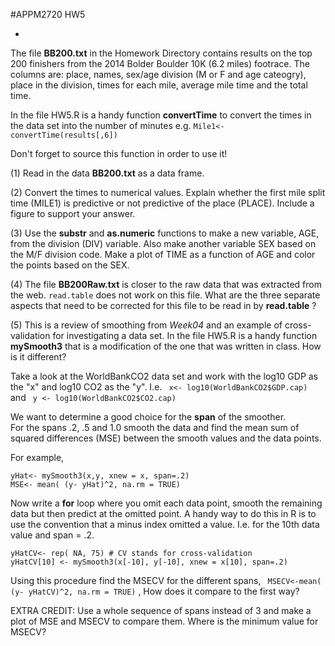 #APPM2720 HW5 

-

The file **BB200.txt** in the Homework Directory contains 
results on the top 200 finishers from the 2014 Bolder Boulder 10K (6.2 miles) footrace. 
 The  columns are: place, names, sex/age division
(M or F and age cateogry), place in the division, 
times for each mile, average mile time and the total time. 

In the file HW5.R is a handy function **convertTime** to convert the times in the data set into the number of minutes 
e.g. ``` Mile1<- convertTime(results[,6]) ```

Don't forget to source this function in order to use it!

(1) Read in the data **BB200.txt** as a data frame. 

(2) Convert the times to numerical values. Explain whether the first mile split time (MILE1) is predictive or not predictive of the place (PLACE). Include a figure to support your answer.

(3) Use the **substr**  and **as.numeric** functions to make a new variable,  AGE,  from the division (DIV) variable.  Also make another variable SEX based on the M/F division code. Make a plot of TIME as a function of AGE and color the points based on the SEX. 

(4) The file **BB200Raw.txt** is closer to the raw data that was extracted from the web. ````read.table```` does not work on this file.  What are the three separate aspects that need to be corrected for this file to be read in by **read.table** ?

(5) This is a review of smoothing from *Week04* and an example of 
cross-validation for investigating a data set. 
In the file HW5.R is a handy function **mySmooth3** that is a modification of the one that was written in class. How is it different?

Take a look at the WorldBankCO2 data set and work with the log10 GDP as the "x" and log10 CO2 as the "y". I.e.
``` x<- log10(WorldBankCO2$GDP.cap)``` and ``` y <- log10(WorldBankCO2$CO2.cap)```

We want to determine a good choice for the **span** of the smoother.  
For the spans  .2, .5 and 1.0 smooth the data and find the mean sum of squared differences (MSE) between the smooth values and the data points. 

For example, 

``` 
yHat<- mySmooth3(x,y, xnew = x, span=.2)
MSE<- mean( (y- yHat)^2, na.rm = TRUE) 
```
Now write a **for** loop where you omit each data point, smooth the remaining data but then predict at the omitted point. A handy way to do this in R is to use the convention that a minus index omitted a value. I.e. for the 10th data value and span = .2.

```
yHatCV<- rep( NA, 75) # CV stands for cross-validation
yHatCV[10] <- mySmooth3(x[-10], y[-10], xnew = x[10], span=.2)
```
Using this procedure find the MSECV for the different spans,
``` MSECV<-mean( (y- yHatCV)^2, na.rm = TRUE)``` , How does it compare to the first way?

EXTRA CREDIT: Use a whole sequence of spans instead of 3 and make a plot of MSE and MSECV to compare them. Where is the minimum value for MSECV?









 




  







 

 